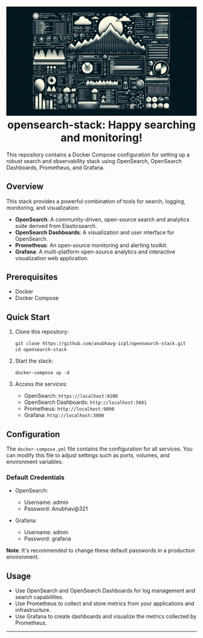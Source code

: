 <h1 align="center">
<br>
<img src=assets/os-stack.png >
<br>
<strong>opensearch-stack: Happy searching and monitoring!</strong>
</h1>



This repository contains a Docker Compose configuration for setting up a robust search and observability stack using OpenSearch, OpenSearch Dashboards, Prometheus, and Grafana.

## Overview

This stack provides a powerful combination of tools for search, logging, monitoring, and visualization:

- **OpenSearch**: A community-driven, open-source search and analytics suite derived from Elasticsearch.
- **OpenSearch Dashboards**: A visualization and user interface for OpenSearch.
- **Prometheus**: An open-source monitoring and alerting toolkit.
- **Grafana**: A multi-platform open-source analytics and interactive visualization web application.

## Prerequisites

- Docker
- Docker Compose

## Quick Start

1. Clone this repository:
   ```
   git clone https://github.com/anubhavg-icpl/opensearch-stack.git
   cd opensearch-stack
   ```

2. Start the stack:
   ```
   docker-compose up -d
   ```

3. Access the services:
   - OpenSearch: `https://localhost:9200`
   - OpenSearch Dashboards: `http://localhost:5601`
   - Prometheus: `http://localhost:9090`
   - Grafana: `http://localhost:3000`

## Configuration

The `docker-compose.yml` file contains the configuration for all services. You can modify this file to adjust settings such as ports, volumes, and environment variables.

### Default Credentials

- OpenSearch:
  - Username: admin
  - Password: Anubhav@321

- Grafana:
  - Username: admin
  - Password: grafana

**Note**: It's recommended to change these default passwords in a production environment.

## Usage

- Use OpenSearch and OpenSearch Dashboards for log management and search capabilities.
- Use Prometheus to collect and store metrics from your applications and infrastructure.
- Use Grafana to create dashboards and visualize the metrics collected by Prometheus.

---


